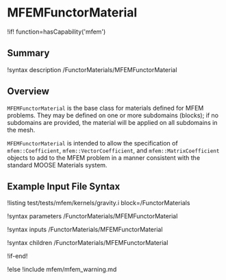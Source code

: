 # MFEMFunctorMaterial

!if! function=hasCapability('mfem')

## Summary

!syntax description /FunctorMaterials/MFEMFunctorMaterial

## Overview

`MFEMFunctorMaterial` is the base class for materials defined for MFEM problems. They may be defined on one
or more subdomains (blocks); if no subdomains are provided, the material will be applied on all
subdomains in the mesh.

`MFEMFunctorMaterial` is intended to allow the specification of `mfem::Coefficient`,
`mfem::VectorCoefficient`, and `mfem::MatrixCoefficient` objects to add to the MFEM problem in a
manner consistent with the standard MOOSE Materials system.

## Example Input File Syntax

!listing test/tests/mfem/kernels/gravity.i block=/FunctorMaterials

!syntax parameters /FunctorMaterials/MFEMFunctorMaterial

!syntax inputs /FunctorMaterials/MFEMFunctorMaterial

!syntax children /FunctorMaterials/MFEMFunctorMaterial

!if-end!

!else
!include mfem/mfem_warning.md
